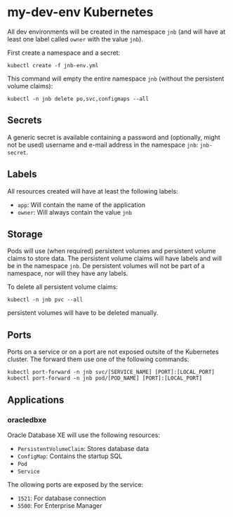 # my-dev-env Kubernetes

All dev environments will be created in the namespace `jnb` (and will have at least one label called `owner` with the value `jnb`).

First create a namespace and a secret:

````
kubectl create -f jnb-env.yml
````

This command will empty the entire namespace `jnb` (without the persistent volume claims):

````
kubectl -n jnb delete po,svc,configmaps --all
````

## Secrets

A generic secret is available containing a password and (optionally, might not be used) username and e-mail address in the namespace `jnb`: `jnb-secret`.

## Labels

All resources created will have at least the following labels:
- `app`: Will contain the name of the application
- `owner`: Will always contain the value `jnb`

## Storage

Pods will use (when required) persistent volumes and persistent volume claims to store data. The persistent volume claims will have labels and will be in the namespace `jnb`. De persistent volumes will not be part of a namespace, nor will they have any labels.

To delete all persistent volume claims:

````
kubectl -n jnb pvc --all
````

persistent volumes will have to be deleted manually.

## Ports

Ports on a service or on a port are not exposed outsite of the Kubernetes cluster. The forward them use one of the following commands:

````
kubectl port-forward -n jnb svc/[SERVICE_NAME] [PORT]:[LOCAL_PORT]
kubectl port-forward -n jnb pod/[POD_NAME] [PORT]:[LOCAL_PORT]
````

## Applications

### oracledbxe

Oracle Database XE will use the following resources:
- `PersistentVolumeClaim`: Stores database data
- `ConfigMap`: Contains the startup SQL
- `Pod`
- `Service`

The ollowing ports are exposed by the service:
- `1521`: For database connection
- `5500`: For Enterprise Manager
